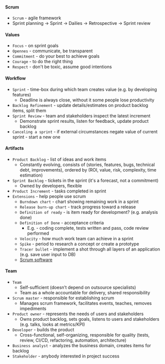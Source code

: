 #### Scrum
* `Scrum` - agile framework
* Sprint planning -> Sprint -> Dailies -> Retrospective -> Sprint review

#### Values
* `Focus` - on sprint goals
* `Opennes` - communicate, be transparent
* `Commitment` - do your best to achieve goals
* `Courage` - to do the right thing
* `Respect` - don't be toxic, assume good intentions

#### Workflow
* `Sprint` - time-box during which team creates value (e.g. by developing features)
    * Deadline is always close, without it some people lose productivity
* `Backlog Refinement` - update details/estimates on product backlog items, split them
* `Sprint Review` - team and stakeholders inspect the latest increment
    * Demonstrate sprint results, listen for feedback, update product backlog
* `Canceling a sprint` - if external circumstances negate value of current sprint - start a new one

#### Artifacts
* `Product Backlog` - list of ideas and work items 
    * Constantly evolving, consists of (stories, features, bugs, technical debt, improvements), ordered by (ROI, value, risk, complexity, time estimation)
* `Sprint Backlog` - tickets in the sprint (it's a forecast, not a commitment)
    * Owned by developers, flexible
* `Product Increment` - tasks completed in sprint
* `Extensions` - help people use scrum
    * `Burndown chart` - chart showing remaining work in a sprint
    * `Release burn-up chart` - track progress toward a release
    * `Definition of ready` - is item ready for development? (e.g. analysis done)
    * `Definition of Done` - acceptance criteria
        * E.g. - coding complete, tests written and pass, code review performed
    * `Velocity` - how much work team can achieve in a sprint
    * `Spike` - period to research a concept or create a prototype
    * `Tracer bullet` - implement a shot through all layers of an application (e.g. save user input to DB)
    * [Scrum software](https://en.wikipedia.org/wiki/Comparison_of_Scrum_software)
    

#### Team
* `Team`
    * Self-sufficient (doesn’t depend on outsource specialists)
    * Team as a whole accountable for delivery, shared responsibility
* `Scrum master` - responsible for establishing scrum
    * Manages scrum framework, facilitates events, teaches, removes impediments
* `Product owner` - represents the needs of users and stakeholders
    * Owns product backlog, sets goals, listens to users and stakeholders (e.g. talks, looks at metrics/KPI)
* `Developer` - builds the product
    * Cross-functional, self-organizing, responsible for quality (tests, review, CI/CD, refactoring, automation, architecture)
* `Business analyst` - analyzes the business domain, creates items for backlog
* `Stakeholder` - anybody interested in project success